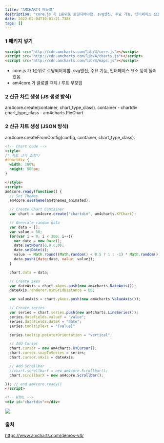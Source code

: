 ```yaml
---
title: "AMCHART4 메뉴얼"
description: "core.js 가 1순위로 로딩되어야함. svg엔진, 주요 기능, 인터페이스 요소 등이 들어 있음. am4core 가 글로벌 객체 / 루트 부모임am4core.create(container, chart_type_class).container - chartdivchart"
date: 2022-02-04T10:01:21.738Z
tags: []
---
```

###  1 패키지 넣기
```html
<script src="http://cdn.amcharts.com/lib/4/core.js"></script>
<script src="http://cdn.amcharts.com/lib/4/charts.js"></script>
<script src="http://cdn.amcharts.com/lib/4/maps.js"></script>
```
- core.js 가 1순위로 로딩되어야함. svg엔진, 주요 기능, 인터페이스 요소 등이 들어 있음. 
- am4core 가 글로벌 객체 / 루트 부모임

### 2 신규 차트 생성 (JS 생성 방식)
am4core.create(container, chart_type_class).
container - chartdiv
chart_type_class - am4charts.PieChart

### 2 신규 차트 생성 (JSON 방식)
am4core.createFromConfig(config, container, chart_type_class).

```html
<!-- Chart code -->
<style>
/* 차트 크기 조정*/
#chartdiv {
  width: 100%;
  height: 500px;
}

</style>
<script>
am4core.ready(function() {
  // Set Themes
  am4core.useTheme(am4themes_animated);

  // Create Chart Container
  var chart = am4core.create("chartdiv", am4charts.XYChart);

  // Generate random data
  var data = [];
  var value = 50;
  for(var i = 0; i < 300; i++){
    var date = new Date();
    date.setHours(0,0,0,0);
    date.setDate(i);
    value -= Math.round((Math.random() < 0.5 ? 1 : -1) * Math.random() * 10);
    data.push({date:date, value: value});
  }

  chart.data = data;

  // Create axes
  var dateAxis = chart.xAxes.push(new am4charts.DateAxis());
  dateAxis.renderer.minGridDistance = 60;

  var valueAxis = chart.yAxes.push(new am4charts.ValueAxis());

  // Create series
  var series = chart.series.push(new am4charts.LineSeries());
  series.dataFields.valueY = "value";
  series.dataFields.dateX = "date";
  series.tooltipText = "{value}"

  series.tooltip.pointerOrientation = "vertical";

  // Add Cursor
  chart.cursor = new am4charts.XYCursor();
  chart.cursor.snapToSeries = series;
  chart.cursor.xAxis = dateAxis;

  // Add Scrollbar
  //chart.scrollbarY = new am4core.Scrollbar();
  chart.scrollbarX = new am4core.Scrollbar();

}); // end am4core.ready()
</script>

<!-- HTML -->
<div id="chartdiv"></div>
```
![](/images/03fcb9e8-394f-4e5b-9ab1-d4dd18448a17-image.png)

### 출처
https://www.amcharts.com/demos-v4/